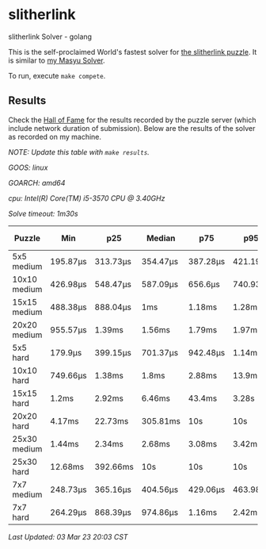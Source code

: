 # slitherlink
slitherlink Solver - golang

This is the self-proclaimed World's fastest solver for [the slitherlink puzzle](www.puzzle-loop.com). It is similar to [my Masyu Solver](https://github.com/joshprzybyszewski/masyu).

To run, execute `make compete`.

## Results

Check the [Hall of Fame](www.puzzle-loop.com/hall.php?hallsize=9) for the results recorded by the puzzle server (which include network duration of submission). Below are the results of the solver as recorded on my machine.

_NOTE: Update this table with `make results`._

<resultsMarker>

_GOOS: linux_

_GOARCH: amd64_

_cpu: Intel(R) Core(TM) i5-3570 CPU @ 3.40GHz_

_Solve timeout: 1m30s_

|Puzzle|Min|p25|Median|p75|p95|max|sample size|
|-|-|-|-|-|-|-|-:|
|5x5 medium|195.87µs|313.73µs|354.47µs|387.28µs|421.19µs|532.43µs|69|
|10x10 medium|426.98µs|548.47µs|587.09µs|656.6µs|740.93µs|769.63µs|64|
|15x15 medium|488.38µs|888.04µs|1ms|1.18ms|1.28ms|1.34ms|64|
|20x20 medium|955.57µs|1.39ms|1.56ms|1.79ms|1.97ms|2.19ms|61|
|5x5 hard|179.9µs|399.15µs|701.37µs|942.48µs|1.14ms|1.35ms|69|
|10x10 hard|749.66µs|1.38ms|1.8ms|2.88ms|13.9ms|27.59ms|68|
|15x15 hard|1.2ms|2.92ms|6.46ms|43.4ms|3.28s|10s|68|
|20x20 hard|4.17ms|22.73ms|305.81ms|10s|10s|10s|66|
|25x30 medium|1.44ms|2.34ms|2.68ms|3.08ms|3.42ms|3.54ms|56|
|25x30 hard|12.68ms|392.66ms|10s|10s|10s|10s|68|
|7x7 medium|248.73µs|365.16µs|404.56µs|429.06µs|463.98µs|545.25µs|61|
|7x7 hard|264.29µs|868.39µs|974.86µs|1.16ms|2.42ms|18.64ms|65|

_Last Updated: 03 Mar 23 20:03 CST_
</resultsMarker>
